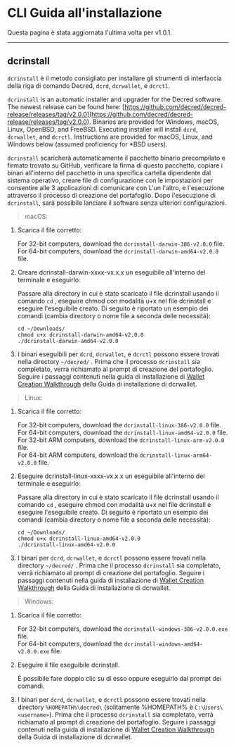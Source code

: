 # CLI Guida all'installazione  

Questa pagina è stata aggiornata l'ultima volta per v1.0.1.

---

## dcrinstall 

`dcrinstall` è il metodo consigliato per installare gli strumenti di interfaccia della riga di comando Decred, `dcrd`, `dcrwallet`, e `dcrctl`.

`dcrinstall` is an automatic installer and upgrader for the Decred software. The newest release can be found here: [https://github.com/decred/decred-release/releases/tag/v2.0.0](https://github.com/decred/decred-release/releases/tag/v2.0.0). Binaries are provided for Windows, macOS, Linux, OpenBSD, and FreeBSD. Executing installer will install `dcrd`, `dcrwallet`, and `dcrctl`. Instructions are provided for macOS, Linux, and Windows below (assumed proficiency for *BSD users).

`dcrinstall` scaricherà automaticamente il pacchetto binario precompilato e firmato trovato su GitHub, verificare la firma di questo pacchetto, copiare i binari all'interno del pacchetto in una specifica cartella dipendente dal sistema operativo, creare file di configurazione con le impostazioni per consentire alle 3 applicazioni di comunicare con L'un l'altro, e l'esecuzione attraverso il processo di creazione del portafoglio. Dopo l'esecuzione di `dcrinstall`, sarà possibile lanciare il software senza ulteriori configurazioni.

> macOS:

1. Scarica il file corretto:

    For 32-bit computers, download the `dcrinstall-darwin-386-v2.0.0` file. <br />
    For 64-bit computers, download the `dcrinstall-darwin-amd64-v2.0.0` file.

2. Creare dcrinstall-darwin-xxxx-vx.x.x un eseguibile all'interno del terminale e eseguirlo:

     Passare alla directory in cui è stato scaricato il file dcrinstall usando il comando `cd` , eseguire chmod con modalità u+x nel file dcrinstall e eseguire l'eseguibile creato. Di seguito è riportato un esempio dei comandi (cambia directory o nome file a seconda delle necessità):
    
    `cd ~/Downloads/` <br />
    `chmod u+x dcrinstall-darwin-amd64-v2.0.0` <br />
    `./dcrinstall-darwin-amd64-v2.0.0`
    
3. I binari eseguibili per `dcrd`, `dcrwallet`, e `dcrctl` possono essere trovati nella directory `~/decred/` . Prima che il processo `dcrinstall` sia completato, verrà richiamato al prompt di creazione del portafoglio. Seguire i passaggi contenuti nella guida di installazione di [Wallet Creation Walkthrough](/getting-started/user-guides/dcrwallet-setup.md#wallet-creation-walkthrough) della Guida di installazione di dcrwallet.

> Linux:

1. Scarica il file corretto:

    For 32-bit computers, download the `dcrinstall-linux-386-v2.0.0` file. <br />
    For 64-bit computers, download the `dcrinstall-linux-amd64-v2.0.0` file. <br />
    For 32-bit ARM computers, download the `dcrinstall-linux-arm-v2.0.0` file. <br />
    For 64-bit ARM computers, download the `dcrinstall-linux-arm64-v2.0.0` file.

2. Eseguire dcrinstall-linux-xxxx-vx.x.x un eseguibile all'interno del terminale e eseguirlo:

   Passare alla directory in cui è stato scaricato il file dcrinstall usando il comando `cd` , eseguire chmod con modalità u+x nel file dcrinstall e eseguire l'eseguibile creato. Di seguito è riportato un esempio dei comandi (cambia directory o nome file a seconda delle necessità):
    
    `cd ~/Downloads/` <br />
    `chmod u+x dcrinstall-linux-amd64-v2.0.0` <br />
    `./dcrinstall-linux-amd64-v2.0.0`
    
3. I binari per `dcrd`, `dcrwallet`, e `dcrctl` possono essere trovati nella directory `~/decred/` . Prima che il processo `dcrinstall` sia completato, verrà richiamato al prompt di creazione del portafoglio. Seguire i passaggi contenuti nella guida di installazione di [Wallet Creation Walkthrough](/getting-started/user-guides/dcrwallet-setup.md#wallet-creation-walkthrough) della Guida di installazione di dcrwallet.

> Windows:

1. Scarica il file corretto:

    For 32-bit computers, download the `dcrinstall-windows-386-v2.0.0.exe` file. <br />
    For 64-bit computers, download the `dcrinstall-windows-amd64-v2.0.0.exe` file. <br />

2.  Eseguire il file eseguibile dcrinstall.

    È possibile fare doppio clic su di esso oppure eseguirlo dal prompt dei comandi. 
    
3. I binari per `dcrd`, `dcrwallet`, e `dcrctl` possono essere trovati nella directory `%HOMEPATH%\decred\`  (solitamente %HOMEPATH% è `C:\Users\<username>`). Prima che il processo `dcrinstall` sia completato, verrà richiamato al prompt di creazione del portafoglio. Seguire i passaggi contenuti nella guida di installazione di [Wallet Creation Walkthrough](/getting-started/user-guides/dcrwallet-setup.md#wallet-creation-walkthrough) della Guida di installazione di dcrwallet.

